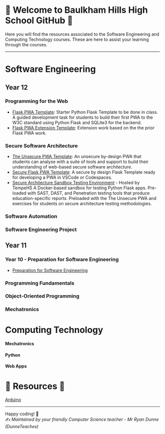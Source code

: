 # 🍊 Welcome to Baulkham Hills High School GitHub 🍊

Here you will find the resources associated to the Software Engineering and Computing Technology courses. These are here to assist your learning through the courses.

---

# Software Engineering

## Year 12 
### Programming for the Web
- [Flask PWA Template](https://github.com/BaulkhamHillsHS/PftW_Template): Starter Python Flask Template to be done in class. A guided development task for students to build their first PWA to the W3C standard using Python Flask and SQLite3 for the backend.
- [Flask PWA Extension Template](https://github.com/BaulkhamHillsHS/Flask-PWA-API-Extension_Task_Template): Extension work based on the the prior Flask PWA work.

### Secure Software Architecture
- [The Unsecure PWA Template](https://github.com/BaulkhamHillsHS/The_Unsecure_PWA_Template): An unsecure by-design PWA that students can analyse with a suite of tools and support to build their understanding of web-based secure software architecture.
- [Secure Flask PWA Template](https://github.com/BaulkhamHillsHS/Secure_Flask_PWA_Template): A secure by design Flask Template ready for developing a PWA in VSCode or Codespaces.
- [Secure Architecture Sandbox Testing Environment](https://github.com/TempeHS/Secure_Architecture_Sandbox_Testing_Environment) - Hosted by TempeHS A Docker-based sandbox for testing Python Flask apps. Pre-loaded with SAST, DAST, and Penetration testing tools that produce education-specific reports. Preloaded with the The Unsecure PWA and exercises for students on secure architecture testing methodologies.

### Software Automation

### Software Engineering Project

## Year 11
### Year 10 - Preparation for Software Engineering
- [Preparation for Software Engineering](https://github.com/BaulkhamHillsHS/Software-Engineering-Prep)
### Programming Fundamentals
### Object-Oriented Programming 
### Mechatronics


# Computing Technology
#### Mechatronics
#### Python
#### Web Apps

# 📂 Resources 📂

[Arduino](https://github.com/BaulkhamHillsHS/Arduino)

---

Happy coding! 🎉  
✍️ *Maintained by your friendly Computer Science teacher - Mr Ryan Dunne (DunneTeaches)*
